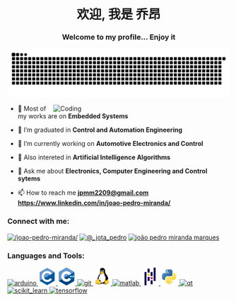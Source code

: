 <h1 align="center">欢迎, 我是 乔昂</h1>
<h3 align="center">Welcome to my profile... Enjoy it</h3>


![Snake animation](https://github.com/jueta/jueta/blob/main/snake.svg)

<img align="right" alt="Coding" width="400" src="https://c.tenor.com/nPxAn9NBqfIAAAAC/beavis-computer.gif">


- 🌱 Most of my works are on **Embedded Systems**

- 🔭 I’m graduated in **Control and Automation Engineering**

- 👯 I’m currently working on **Automotive Electronics and Control**

- 🧐 Also intereted in **Artificial Intelligence Algorithms**

- 💬 Ask me about **Electronics, Computer Engineering and Control sytems**

- 📫 How to reach me **jpmm2209@gmail.com**
    **https://www.linkedin.com/in/joao-pedro-miranda/**


<h3 align="left">Connect with me:</h3>
<p align="left">
<a href="https://linkedin.com/in//joao-pedro-miranda/" target="blank"><img align="center" src="https://raw.githubusercontent.com/rahuldkjain/github-profile-readme-generator/master/src/images/icons/Social/linked-in-alt.svg" alt="/joao-pedro-miranda/" height="30" width="40" /></a>
<a href="https://instagram.com/@_jota_pedro" target="blank"><img align="center" src="https://raw.githubusercontent.com/rahuldkjain/github-profile-readme-generator/master/src/images/icons/Social/instagram.svg" alt="@_jota_pedro" height="30" width="40" /></a>
<a href="https://www.youtube.com/c/joão pedro miranda marques" target="blank"><img align="center" src="https://raw.githubusercontent.com/rahuldkjain/github-profile-readme-generator/master/src/images/icons/Social/youtube.svg" alt="joão pedro miranda marques" height="30" width="40" /></a>
</p>

<h3 align="left">Languages and Tools:</h3>
<p align="left"> <a href="https://www.arduino.cc/" target="_blank" rel="noreferrer"> <img src="https://cdn.worldvectorlogo.com/logos/arduino-1.svg" alt="arduino" width="40" height="40"/> </a> <a href="https://www.cprogramming.com/" target="_blank" rel="noreferrer"> <img src="https://raw.githubusercontent.com/devicons/devicon/master/icons/c/c-original.svg" alt="c" width="40" height="40"/> </a> <a href="https://www.w3schools.com/cpp/" target="_blank" rel="noreferrer"> <img src="https://raw.githubusercontent.com/devicons/devicon/master/icons/cplusplus/cplusplus-original.svg" alt="cplusplus" width="40" height="40"/> </a> <a href="https://git-scm.com/" target="_blank" rel="noreferrer"> <img src="https://www.vectorlogo.zone/logos/git-scm/git-scm-icon.svg" alt="git" width="40" height="40"/> </a> <a href="https://www.linux.org/" target="_blank" rel="noreferrer"> <img src="https://raw.githubusercontent.com/devicons/devicon/master/icons/linux/linux-original.svg" alt="linux" width="40" height="40"/> </a> <a href="https://www.mathworks.com/" target="_blank" rel="noreferrer"> <img src="https://upload.wikimedia.org/wikipedia/commons/2/21/Matlab_Logo.png" alt="matlab" width="40" height="40"/> </a> <a href="https://pandas.pydata.org/" target="_blank" rel="noreferrer"> <img src="https://raw.githubusercontent.com/devicons/devicon/2ae2a900d2f041da66e950e4d48052658d850630/icons/pandas/pandas-original.svg" alt="pandas" width="40" height="40"/> </a> <a href="https://www.python.org" target="_blank" rel="noreferrer"> <img src="https://raw.githubusercontent.com/devicons/devicon/master/icons/python/python-original.svg" alt="python" width="40" height="40"/> </a> <a href="https://www.qt.io/" target="_blank" rel="noreferrer"> <img src="https://upload.wikimedia.org/wikipedia/commons/0/0b/Qt_logo_2016.svg" alt="qt" width="40" height="40"/> </a> <a href="https://scikit-learn.org/" target="_blank" rel="noreferrer"> <img src="https://upload.wikimedia.org/wikipedia/commons/0/05/Scikit_learn_logo_small.svg" alt="scikit_learn" width="40" height="40"/> </a> <a href="https://www.tensorflow.org" target="_blank" rel="noreferrer"> <img src="https://www.vectorlogo.zone/logos/tensorflow/tensorflow-icon.svg" alt="tensorflow" width="40" height="40"/> </a> </p>

<!-- 
<p><img align="left" src="https://github-readme-stats.vercel.app/api/top-langs?username=jueta&show_icons=true&locale=en&layout=compact&theme=dracula" alt="jueta" /></p> 

<p>&nbsp;<img align="center" src="https://github-readme-stats.vercel.app/api?username=jueta&show_icons=true&locale=en&theme=dracula" alt="jueta" /></p>

<p><img align="center" src="https://github-readme-streak-stats.herokuapp.com/?user=jueta&theme=dracula" alt="jueta" /></p>
-->

